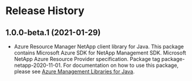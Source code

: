 # Release History

## 1.0.0-beta.1 (2021-01-29)

- Azure Resource Manager NetApp client library for Java. This package contains Microsoft Azure SDK for NetApp Management SDK. Microsoft NetApp Azure Resource Provider specification. Package tag package-netapp-2020-11-01. For documentation on how to use this package, please see [Azure Management Libraries for Java](https://aka.ms/azsdk/java/mgmt).
